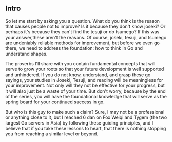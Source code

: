 ## Intro

So let me start by asking you a question. What do you think is the reason that causes people not to improve? Is it because they don't know joseki? Or perhaps it's because they can't find the tesuji or do tsumego? If this was your answer,these aren't the reasons. Of course, joseki, tesuji, and tsumego are undeniably reliable methods for improvement, but before we even go there, we need to address the foundation: how to think in Go and understand shapes.

The proverbs I'll share with you contain fundamental concepts that will serve to grow your roots so that your future development is well supported and unhindered. If you do not know, understand, and grasp these go sayings, your studies in Joseki, Tesuji, and reading will be meaningless for your improvement. Not only will they not be effective for your progress, but it will also just be a waste of your time. But don't worry, because by the end of the series, you will have the foundational knowledge that will serve as the spring board for your continued success in go.

But who is this guy to make such a claim? Sure, I may not be a professional or anything close to it, but I reached 6 dan on Fox Weiqi and Tygem (the two largest Go servers in Asia) by following these guiding principles, and I believe that if you take these lessons to heart, that there is nothing stopping you from reaching a similar level or beyond.
